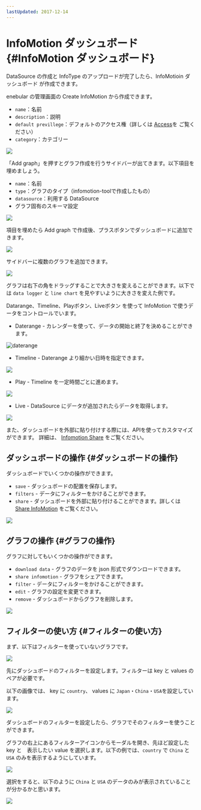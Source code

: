 ```yaml
---
lastUpdated: 2017-12-14
---
```


# InfoMotion ダッシュボード {#InfoMotion ダッシュボード}

DataSource の作成と InfoType のアップロードが完了したら、InfoMotioin ダッシュボード が作成できます。

enebular の管理画面の Create InfoMotion から作成できます。

- `name`：名前
- `description`：説明
- `default previllege`：デフォルトのアクセス権（詳しくは [Access](../Config/Access.md)を ご覧ください）
- `category`：カテゴリー

![](../_asset/images/InfoMotion/enebular-developers-create-dashboard.png)

「Add graph」を押すとグラフ作成を行うサイドバーが出てきます。以下項目を埋めましょう。

- `name`：名前
- `type`：グラフのタイプ（infomotion-toolで作成したもの）
- `datasource`：利用する DataSource
- グラフ固有のスキーマ設定

![](../_asset/images/InfoMotion/enebular-developers-create-infomotion.png)

項目を埋めたら Add graph で作成後、プラスボタンでダッシュボードに追加できます。

![](../_asset/images/InfoMotion/enebular-developers-display-infomotion.png)

サイドバーに複数のグラフを追加できます。

![](../_asset/images/InfoMotion/enenbular-developers-display-infomotion-multi.png)

グラフは右下の角をドラッグすることで大きさを変えることができます。以下では `data logger` と `line chart` を見やすいように大きさを変えた例です。


Datarange、Timeline、Playボタン、Liveボタン を使って InfoMotion で使うデータをコントロールでいます。

- Daterange - カレンダーを使って、データの開始と終了を決めることができます。

![daterange](../_asset/images/InfoMotion/enenbular-developers-infomotion-daterange.png)

- Timeline - Daterange より細かい日時を指定できます。

![](../_asset/images/InfoMotion/enenbular-developers-infomotion-timeline.png)

- Play - Timeline を一定時間ごとに進めます。

![](../_asset/images/InfoMotion/enenbular-developers-infomotion-play.png)

- Live - DataSource にデータが追加されたらデータを取得します。

![](../_asset/images/InfoMotion/enenbular-developers-infomotion-live.png)

また、ダッシュボードを外部に貼り付けする際には、APIを使ってカスタマイズができます。
詳細は、 [Infomotion Share](./InfoMotionTool.md) をご覧ください。


## ダッシュボードの操作 {#ダッシュボードの操作}

ダッシュボードでいくつかの操作ができます。

- `save` - ダッシュボードの配置を保存します。
- `filters` - データにフィルターをかけることができます。
- `share` - ダッシュボードを外部に貼り付けることができます。詳しくは [Share InfoMotion](./ShareInfoMotion.md) をご覧ください。

![](../_asset/images/InfoMotion/enebular-developer-dashboard-options.png)

## グラフの操作 {#グラフの操作}

グラフに対してもいくつかの操作ができます。

- `download data` - グラフのデータを json 形式でダウンロードできます。
- `share infomotion` - グラフをシェアできます。
- `filter` - データにフィルターをかけることができます。
- `edit` - グラフの設定を変更できます。
- `remove` - ダッシュボードからグラフを削除します。

![](../_asset/images/InfoMotion/enebular-developers-infomotion-options.png)

## フィルターの使い方 {#フィルターの使い方}

まず、以下はフィルターを使っていないグラフです。

![](../_asset/images/InfoMotion/enebular-developers-infomotion-prefilter.png)

先にダッシュボードのフィルターを設定します。フィルターは key と values のペアが必要です。

以下の画像では、 key に `country`、 values に `Japan`・`China`・`USA`を設定しています。

![](../_asset/images/InfoMotion/enebular-developers-infomotion-setfilter.png)

ダッシュボードのフィルターを設定したら、グラフでそのフィルターを使うことができます。

グラフの右上にあるフィルターアイコンからモーダルを開き、先ほど設定した key と　表示したい value を選択します。以下の例では、`country` で `China` と `USA` のみを表示するようにしています。

![](../_asset/images/InfoMotion/enebular-developers-infomotion-usefilter.png)

選択をすると、以下のように `China` と `USA` のデータのみが表示されていることが分かるかと思います。

![](../_asset/images/InfoMotion/enebular-developers-infomotion-postfilter.png)
